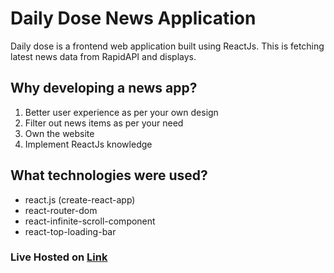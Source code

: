 # Daily Dose News Application

Daily dose is a frontend web application built using ReactJs. This is fetching latest news data from RapidAPI and displays.

## Why developing a news app?

1.	Better user experience as per your own design
2.	Filter out news items as per your need
3.	Own the website
4.	Implement ReactJs knowledge

## What technologies were used?

- react.js (create-react-app)
- react-router-dom
- react-infinite-scroll-component
- react-top-loading-bar 

### Live Hosted on <a href='https://daily-dose-sm.netlify.app/' target="_blank" rel="noreferrer">Link</a>